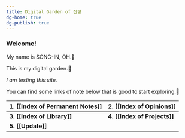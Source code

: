 ```yaml
---
title: Digital Garden of 잔향
dg-home: true
dg-publish: true
---
```


### Welcome!

My name is SONG-IN, OH.🙂

This is my digital garden.🌼

_I am testing this site._

You can find some links of note below that is good to start exploring.🚀



| 1. [[Index of Permanent Notes]] | 2. [[Index of Opinions]]     |
|:------------------------------- |:---------------------------- |
| **3. [[Index of Library]]**     | **4. [[Index of Projects]]** |
| **5. [[Update]]**             |      |                                |                              |

